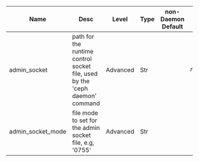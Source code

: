 | Name | Desc | Level | Type | non-Daemon Default | Daemon Default | Min | Max | Valid Values | verbatim | See also | Flags | Services | Validator | Long Desc | Tags |
| --- | --- | --- | --- | --- | --- | --- | --- | --- | --- | --- | --- | --- | --- | --- | --- |
| <span id="SP_admin_socket">admin_socket</span> |  path for the runtime control socket file, used by the 'ceph daemon' command | Advanced | Str |  | $run_dir/$cluster-$name.asok |  |  |  |  |  | STARTUP | common |  |  |  |
| <span id="SP_admin_socket_mode">admin_socket_mode</span> |  file mode to set for the admin socket file, e.g, '0755' | Advanced | Str |  |  |  |  |  |  | [[admin_socket](./global/admin.md#SP_admin_socket)] | STARTUP | common |  |  |  |
